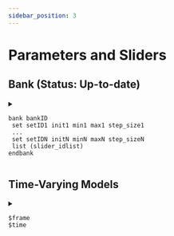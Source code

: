 ```yaml
---
sidebar_position: 3
---
```


# Parameters and Sliders

## **Bank** **(Status: Up-to-date)**

<details><summary>

```
bank bankID
 set setID1 init1 min1 max1 step_size1
 ...
 set setIDN initN minN maxN step_sizeN
 list (slider_idlist)
endbank
```

</summary>

Allows the user to change any numerical value in the `.NOM` file through an interactive slider in the GUI.

* `setID`: the variable to be parameterized.
* `init`: the initial value of the slider.
* `min`: the lower bound of the slider.
* `max`: the upper bound of the slider.
* `step_size`: the incremental step size of the slider.
* `slider_idlist`: the list of sliders to be displayed.

To use a user-defined parameter to define part of a generator, use this notation: {expr bankName.varName}. Ex: if a bank has been named `bank par` with one slider `set rad 10 3 100 1`, the slider could be used in a circle with `circle circ ({expr par.rad} 40)` to create a circle with a variable radius and 40 segments.  

</details>

## **Time-Varying Models**

<details><summary>

```
$frame
$time
```

</summary>


* These are two global variables that can be used in any expression that evaluates a numerical value in JIPCAD.
* `$frame`: An integer value that gets incremented by +1 after every rendering of the scene. All expressions that include  $frame are updated before the scene is rendered again. This means that $frame can be significantly faster or slower than $time based on the behavior of geometry included: a simple static cube may mean that variables affected by $frame never change, while a scene that includes variable forms such as sin functions may update $frame rapidly.
*  `$time`: A real value that keeps track of elapsed time (in seconds). After a rendering, the system-clock is interrogated and compared to the remembered system clock value after the previous rendering. The time difference is then added to the $time variable, and all expressions comprising $time get updated before the scene is rendered again.
Ex: `circle circ (10/$time 40)` will create a circle with 40 segments and a radius that begins at 10 and shrinks every second following the sequence 10/1...10/2...10/3...etc.

</details>
